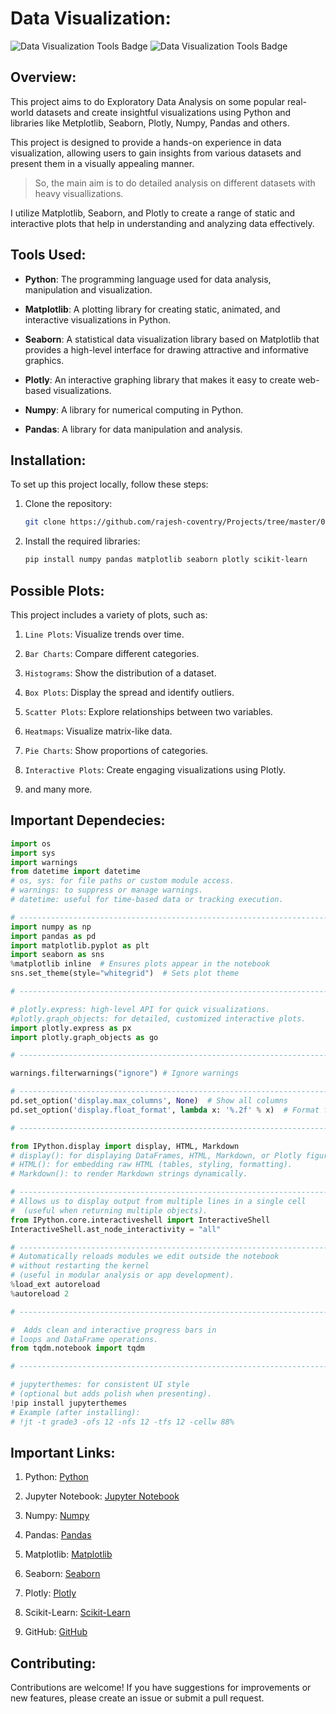 # **Data Visualization:**

<img src="https://img.shields.io/badge/Data%20Analysis:-Python | Numpy | Pandas | Sklearn |-8e2de2?style=for-the-badge" alt="Data Visualization Tools Badge"/>

<img src="https://img.shields.io/badge/Data%20Visualization:-Matplotlib | Seaborn | Plotly |-8e2de2?style=for-the-badge" alt="Data Visualization Tools Badge"/>

## **Overview:**
This project aims to do Exploratory Data Analysis on some popular real-world datasets and create insightful visualizations using Python and libraries like Metplotlib, Seaborn, Plotly, Numpy, Pandas and others.

This project is designed to provide a hands-on experience in data visualization, allowing users to gain insights from various datasets and present them in a visually appealing manner.

> So, the main aim is to do detailed analysis on different datasets with heavy visuallizations.

I utilize Matplotlib, Seaborn, and Plotly to create a range of static and interactive plots that help in understanding and analyzing data effectively.

## **Tools Used:**
- **Python**: The programming language used for data analysis, manipulation and visualization.

- **Matplotlib**: A plotting library for creating static, animated, and interactive visualizations in Python.

- **Seaborn**: A statistical data visualization library based on Matplotlib that provides a high-level interface for drawing attractive and informative graphics.

- **Plotly**: An interactive graphing library that makes it easy to create web-based visualizations.

- **Numpy**: A library for numerical computing in Python.

- **Pandas**: A library for data manipulation and analysis.

## **Installation:**
To set up this project locally, follow these steps:

1. Clone the repository:

   ```bash
   git clone https://github.com/rajesh-coventry/Projects/tree/master/02_Data_Visuallization
   ```

2. Install the required libraries:

    ```bash
    pip install numpy pandas matplotlib seaborn plotly scikit-learn
    ```

## **Possible Plots:**
This project includes a variety of plots, such as:

1. `Line Plots`: Visualize trends over time.

2. `Bar Charts`: Compare different categories.

3. `Histograms`: Show the distribution of a dataset.

4. `Box Plots`: Display the spread and identify outliers.

5. `Scatter Plots`: Explore relationships between two variables.

6. `Heatmaps`: Visualize matrix-like data.

7. `Pie Charts`: Show proportions of categories.

8. `Interactive Plots`: Create engaging visualizations using Plotly.

9. and many more. 

## **Important Dependecies:**

```python
import os
import sys
import warnings
from datetime import datetime
# os, sys: for file paths or custom module access.
# warnings: to suppress or manage warnings.
# datetime: useful for time-based data or tracking execution.

# ------------------------------------------------------------------------------------
import numpy as np
import pandas as pd
import matplotlib.pyplot as plt
import seaborn as sns
%matplotlib inline  # Ensures plots appear in the notebook
sns.set_theme(style="whitegrid")  # Sets plot theme

# -------------------------------------------------------------------------------------

# plotly.express: high-level API for quick visualizations.
#plotly.graph_objects: for detailed, customized interactive plots.
import plotly.express as px
import plotly.graph_objects as go

# ----------------------------------------------------------------------------------------

warnings.filterwarnings("ignore") # Ignore warnings

# ----------------------------------------------------------------------------------------
pd.set_option('display.max_columns', None)  # Show all columns
pd.set_option('display.float_format', lambda x: '%.2f' % x)  # Format floats nicely

# --------------------------------------------------------------------------------------

from IPython.display import display, HTML, Markdown
# display(): for displaying DataFrames, HTML, Markdown, or Plotly figures without needing print.
# HTML(): for embedding raw HTML (tables, styling, formatting).
# Markdown(): to render Markdown strings dynamically.

# -----------------------------------------------------------------------------------------
# Allows us to display output from multiple lines in a single cell
#  (useful when returning multiple objects).
from IPython.core.interactiveshell import InteractiveShell
InteractiveShell.ast_node_interactivity = "all"

# --------------------------------------------------------------------------------------
# Automatically reloads modules we edit outside the notebook 
# without restarting the kernel 
# (useful in modular analysis or app development).
%load_ext autoreload
%autoreload 2

# ---------------------------------------------------------------------------------------

#  Adds clean and interactive progress bars in 
# loops and DataFrame operations.
from tqdm.notebook import tqdm

# ------------------------------------------------------------------------------------------

# jupyterthemes: for consistent UI style
# (optional but adds polish when presenting).
!pip install jupyterthemes
# Example (after installing): 
# !jt -t grade3 -ofs 12 -nfs 12 -tfs 12 -cellw 88%

```

## **Important Links:**
1. Python: [Python](https://www.python.org/)

2. Jupyter Notebook: [Jupyter Notebook](https://jupyter.org/)

3. Numpy: [Numpy](https://numpy.org/)

4. Pandas: [Pandas](https://pandas.pydata.org/)

5. Matplotlib: [Matplotlib](https://matplotlib.org/)

6. Seaborn: [Seaborn](https://seaborn.pydata.org/)

7. Plotly: [Plotly](https://plotly.com/python/)

8. Scikit-Learn: [Scikit-Learn](https://scikit-learn.org/stable/)

9. GitHub: [GitHub](https://github.com/)

## **Contributing:**
Contributions are welcome! If you have suggestions for improvements or new features, please create an issue or submit a pull request.